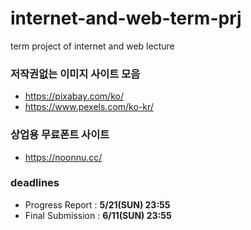 # internet-and-web-term-prj
term project of internet and web lecture

### 저작권없는 이미지 사이트 모음
- https://pixabay.com/ko/
- https://www.pexels.com/ko-kr/

### 상업용 무료폰트 사이트
 - https://noonnu.cc/

### deadlines
 - Progress Report : **5/21(SUN) 23:55**
 - Final Submission : **6/11(SUN) 23:55**
